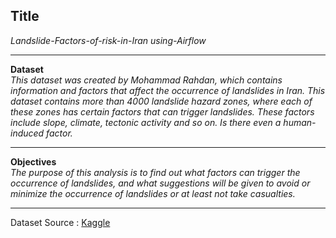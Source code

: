 **Title**
---
*Landslide-Factors-of-risk-in-Iran using-Airflow*

---
**Dataset**  
*This dataset was created by Mohammad Rahdan, which contains information and factors that affect the occurrence of landslides in Iran. This dataset contains more than 4000 landslide hazard zones, where each of these zones has certain factors that can trigger landslides. These factors include slope, climate, tectonic activity and so on. Is there even a human-induced factor.*

---
**Objectives**  
*The purpose of this analysis is to find out what factors can trigger the occurrence of landslides, and what suggestions will be given to avoid or minimize the occurrence of landslides or at least not take casualties.*

---

Dataset Source : [Kaggle](https://www.kaggle.com/datasets/mohammadrahdanmofrad/landslide-risk-assessment-factors)